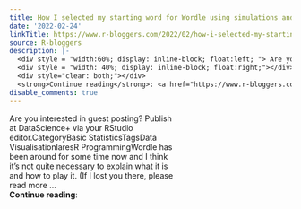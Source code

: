 ```yaml
---
title: How I selected my starting word for Wordle using simulations and R
date: '2022-02-24'
linkTitle: https://www.r-bloggers.com/2022/02/how-i-selected-my-starting-word-for-wordle-using-simulations-and-r/
source: R-bloggers
description: |-
  <div style = "width:60%; display: inline-block; float:left; "> Are you interested in guest posting? Publish at DataScience+ via your RStudio editor.CategoryBasic StatisticsTagsData VisualisationlaresR ProgrammingWordle has been around for some time now and I think it’s not quite necessary to explain what it is and how to play it. (If I lost you there, please read more ...</div>
  <div style = "width: 40%; display: inline-block; float:right;"></div>
  <div style="clear: both;"></div>
  <strong>Continue reading</strong>: <a href="https://www.r-bloggers.com/2022/02/how-i-selected-my-starting-word-for-wor ...
disable_comments: true
---
```

<div style = "width:60%; display: inline-block; float:left; "> Are you interested in guest posting? Publish at DataScience+ via your RStudio editor.CategoryBasic StatisticsTagsData VisualisationlaresR ProgrammingWordle has been around for some time now and I think it’s not quite necessary to explain what it is and how to play it. (If I lost you there, please read more ...</div>
<div style = "width: 40%; display: inline-block; float:right;"></div>
<div style="clear: both;"></div>
<strong>Continue reading</strong>: <a href="https://www.r-bloggers.com/2022/02/how-i-selected-my-starting-word-for-wor ...